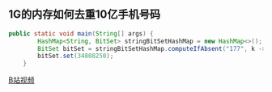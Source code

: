 ## 1G的内存如何去重10亿手机号码

```java
public static void main(String[] args) {
        HashMap<String, BitSet> stringBitSetHashMap = new HashMap<>();
        BitSet bitSet = stringBitSetHashMap.computeIfAbsent("177", k -> new BitSet());
        bitSet.set(34808250);
    }
```

[B站视频](https://b23.tv/jySXI0w)